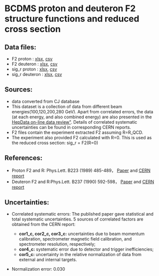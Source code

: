 # BCDMS proton and deuteron F2 structure functions and reduced cross section

## Data files: 
  * F2       proton   : [xlsx](../data/dataframe/10016.xlsx), [csv](../data/dataframe/csv/10016.csv)   
  * F2       deuteron : [xlsx](../data/dataframe/10017.xlsx), [csv](../data/dataframe/csv/10017.csv)   
  * sig_r    proton   : [xlsx](../data/dataframe/10018.xlsx), [csv](../data/dataframe/csv/10018.csv)   
  * sig_r    deuteron : [xlsx](../data/dataframe/10019.xlsx), [csv](../data/dataframe/csv/10019.csv)  

## Sources:
  * data converted from CJ database
  * This dataset is a collection of data from different beam energies(100,120,200,280 GeV). Apart from correlated errors, the data (at each energy, and also combined energy) are also presented in the [HepData on-line data review"](http://hepdata.cedar.ac.uk/review/f2/BCDMS.shtml). Details of correlated systematic uncertainties can be found in corresponding CERN reports.
  * F2 files contain the experiment extracted F2 assuming R=R_QCD.
  * The experiment also provided F2 calculated with R=0. This is used as the reduced cross section:  sig_r = F2(R=0)

## References:
  * Proton F2 and R: Phys.Lett. B223 (1989) 485-489， [Paper](https://inspirehep.net/record/276661?ln=en)
  and [CERN report](http://cds.cern.ch/record/185732/files/cer-000097167.pdf) 
  * Deuteron F2 and R:Phys.Lett. B237 (1990) 592-598， [Paper](https://inspirehep.net/record/285497?ln=en)
  and [CERN report](http://cds.cern.ch/record/203765/files/199001439.pdf)
  

## Uncertainties:
* Correlated systematic errors:
  The published paper gave statistical and total systematic uncertainties. 5 sources of correlated factors are obtained from the CERN report: 
  * __cor1_c, cor2_c, cor3_c:__ uncertainties due to beam momentum calibration, spectrometer magnetic field calibration, and spectrometer resolution, respectively;
  * __cor4_c:__  systematic error due to detector and trigger inefficiencies;
  * __cor5_c:__  uncertainty in the relative normalization of data from external and internal targets.

* Normalization error: 0.030

